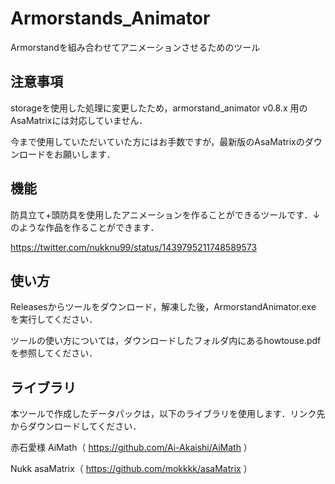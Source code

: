 # Armorstands_Animator
Armorstandを組み合わせてアニメーションさせるためのツール

## 注意事項

storageを使用した処理に変更したため，armorstand_animator v0.8.x 用のAsaMatrixには対応していません．

今まで使用していただいていた方にはお手数ですが，最新版のAsaMatrixのダウンロードをお願いします．

## 機能

防具立て+頭防具を使用したアニメーションを作ることができるツールです．↓のような作品を作ることができます．

https://twitter.com/nukknu99/status/1439795211748589573

## 使い方

Releasesからツールをダウンロード，解凍した後，ArmorstandAnimator.exe を実行してください．

ツールの使い方については，ダウンロードしたフォルダ内にあるhowtouse.pdfを参照してください．

## ライブラリ

本ツールで作成したデータパックは，以下のライブラリを使用します．リンク先からダウンロードしてください．

赤石愛様 AiMath（
https://github.com/Ai-Akaishi/AiMath
）

Nukk asaMatrix（
https://github.com/mokkkk/asaMatrix
）
